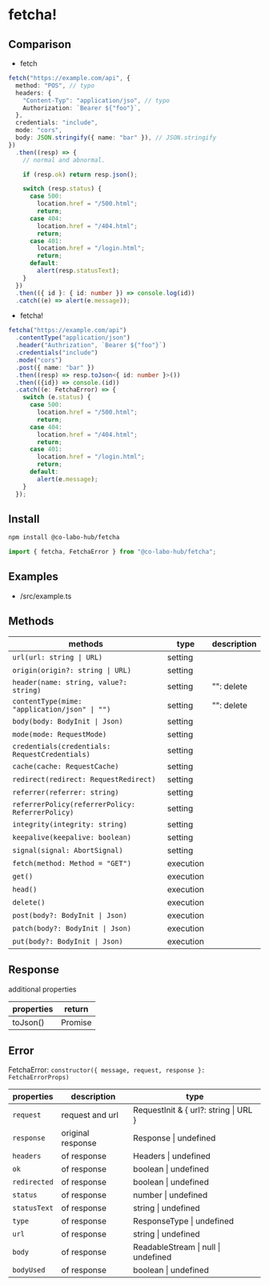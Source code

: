 # fetcha!

## Comparison

- fetch

```typescript
fetch("https://example.com/api", {
  method: "POS", // typo
  headers: {
    "Content-Typ": "application/jso", // typo
    Authorization: `Bearer ${"foo"}`,
  },
  credentials: "include",
  mode: "cors",
  body: JSON.stringify({ name: "bar" }), // JSON.stringify
})
  .then((resp) => {
    // normal and abnormal.

    if (resp.ok) return resp.json();

    switch (resp.status) {
      case 500:
        location.href = "/500.html";
        return;
      case 404:
        location.href = "/404.html";
        return;
      case 401:
        location.href = "/login.html";
        return;
      default:
        alert(resp.statusText);
    }
  })
  .then(({ id }: { id: number }) => console.log(id))
  .catch((e) => alert(e.message));
```

- fetcha!

```typescript
fetcha("https://example.com/api")
  .contentType("application/json")
  .header("Authrization", `Bearer ${"foo"}`)
  .credentials("include")
  .mode("cors")
  .post({ name: "bar" })
  .then((resp) => resp.toJson<{ id: number }>())
  .then(({id}) => console.(id))
  .catch((e: FetchaError) => {
    switch (e.status) {
      case 500:
        location.href = "/500.html";
        return;
      case 404:
        location.href = "/404.html";
        return;
      case 401:
        location.href = "/login.html";
        return;
      default:
        alert(e.message);
    }
  });
```

## Install

```sh
npm install @co-labo-hub/fetcha
```

```typescript
import { fetcha, FetchaError } from "@co-labo-hub/fetcha";
```

## Examples

- /src/example.ts

## Methods

| methods                                          | type      | description |
| ------------------------------------------------ | --------- | ----------- |
| `url(url: string \| URL)`                        | setting   |             |
| `origin(origin?: string \| URL)`                 | setting   |             |
| `header(name: string, value?: string)`           | setting   | "": delete  |
| `contentType(mime: "application/json" \| "")`    | setting   | "": delete  |
| `body(body: BodyInit \| Json)`                   | setting   |             |
| `mode(mode: RequestMode)`                        | setting   |             |
| `credentials(credentials: RequestCredentials)`   | setting   |             |
| `cache(cache: RequestCache)`                     | setting   |             |
| `redirect(redirect: RequestRedirect)`            | setting   |             |
| `referrer(referrer: string)`                     | setting   |             |
| `referrerPolicy(referrerPolicy: ReferrerPolicy)` | setting   |             |
| `integrity(integrity: string)`                   | setting   |             |
| `keepalive(keepalive: boolean)`                  | setting   |             |
| `signal(signal: AbortSignal)`                    | setting   |             |
| `fetch(method: Method = "GET")`                  | execution |             |
| `get()`                                          | execution |             |
| `head()`                                         | execution |             |
| `delete()`                                       | execution |             |
| `post(body?: BodyInit \| Json)`                  | execution |             |
| `patch(body?: BodyInit \| Json)`                 | execution |             |
| `put(body?: BodyInit \| Json)`                   | execution |             |

## Response

additional properties

| properties  | return     |
| ----------- | ---------- |
| toJson<T>() | Promise<T> |

## Error

FetchaError:
`constructor({ message, request, response }: FetchaErrorProps)`

| properties   | description       | type                                            |
| ------------ | ----------------- | ----------------------------------------------- |
| `request`    | request and url   | RequestInit & { url?: string \| URL }           |
| `response`   | original response | Response \| undefined                           |
| `headers`    | of response       | Headers \| undefined                            |
| `ok`         | of response       | boolean \| undefined                            |
| `redirected` | of response       | boolean \| undefined                            |
| `status`     | of response       | number \| undefined                             |
| `statusText` | of response       | string \| undefined                             |
| `type`       | of response       | ResponseType \| undefined                       |
| `url`        | of response       | string \| undefined                             |
| `body`       | of response       | ReadableStream<Uint8Array> \| null \| undefined |
| `bodyUsed`   | of response       | boolean \| undefined                            |
